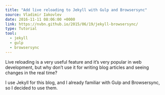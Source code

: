 ```yaml
---
title: "Add live reloading to Jekyll with Gulp and Browsersync"
source: Vladimir Iakovlev
date: 2016-11-11 08:06:00 +0000
link: https://nvbn.github.io/2015/06/19/jekyll-browsersync/
type: Tutorial
tool:
  - jekyll
  - gulp
  - browsersync
---
```

Live reloading is a very useful feature and it’s very popular in web development, but why don’t use it for writing blog articles and seeing changes in the real time?

I use Jekyll for this blog, and I already familiar with Gulp and Browsersync, so I decided to use them.





